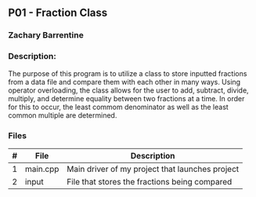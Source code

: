 ## P01 - Fraction Class
### Zachary Barrentine
### Description:

The purpose of this program is to utilize a class to store inputted fractions from a data file and compare them with each other in many ways. Using operator overloading, the class allows for the user to add, subtract, divide, multiply, and determine equality between two fractions at a time. In order for this to occur, the least commom denominator as well as the least common multiple are determined. 

### Files

|   #   | File            | Description                                        |
| :---: | --------------- | -------------------------------------------------- |
|   1   | main.cpp        | Main driver of my project that launches project    |
|   2   | input           | File that stores the fractions being compared      |

